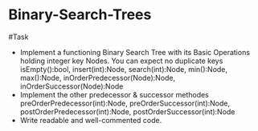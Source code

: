 # Binary-Search-Trees


#Task
* Implement a functioning Binary Search Tree with its Basic Operations holding integer key Nodes. You can expect no duplicate keys  isEmpty():bool, insert(int):Node, search(int):Node, min():Node, max():Node, inOrderPredecessor(Node):Node, inOrderSuccessor(Node):Node
* Implement the other predecessor & successor methodes  preOrderPredecessor(int):Node, preOrderSuccessor(int):Node, postOrderPredecessor(int):Node, postOrderSuccessor(int):Node
* Write readable and well-commented code. 
